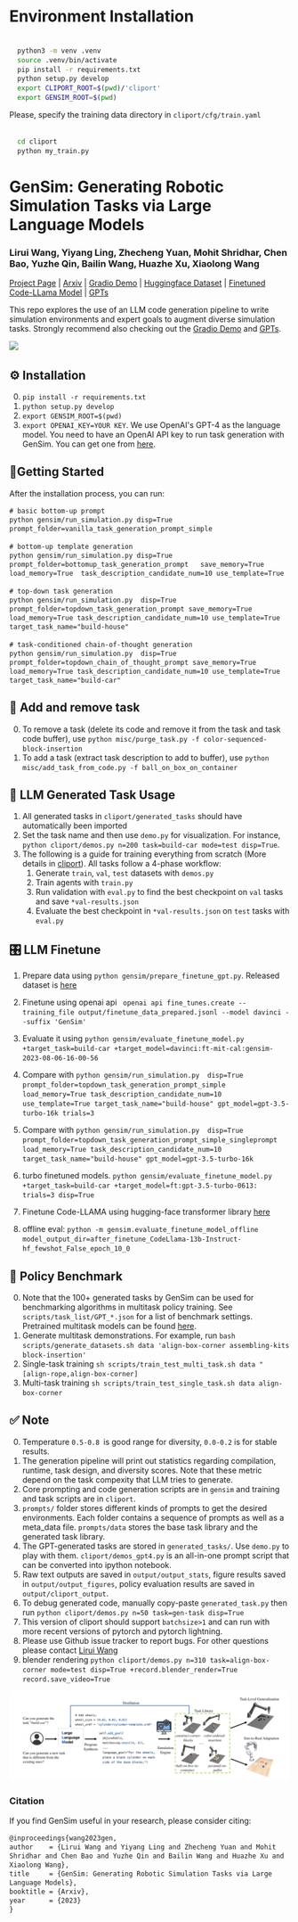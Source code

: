 # Environment Installation
```bash

  python3 -m venv .venv
  source .venv/bin/activate
  pip install -r requirements.txt
  python setup.py develop
  export CLIPORT_ROOT=$(pwd)/'cliport'
  export GENSIM_ROOT=$(pwd)

```
Please, specify the training data directory in ```cliport/cfg/train.yaml```
```bash

  cd cliport
  python my_train.py

```

# GenSim: Generating Robotic Simulation Tasks via Large Language Models

### Lirui Wang, Yiyang Ling, Zhecheng Yuan, Mohit Shridhar, Chen Bao, Yuzhe Qin, Bailin Wang, Huazhe Xu, Xiaolong Wang

[Project Page](https://liruiw.github.io/gensim) | [Arxiv](https://arxiv.org/abs/2310.01361) | [Gradio Demo](https://huggingface.co/spaces/Gen-Sim/Gen-Sim) | [Huggingface Dataset](https://huggingface.co/datasets/Gen-Sim/Gen-Sim) | [Finetuned Code-LLama Model](https://huggingface.co/Gen-Sim/Gen-Sim) | [GPTs](https://chat.openai.com/g/g-rqxeNpjxd-gensim)

This repo explores the use of an LLM code generation pipeline to write simulation environments and expert goals to augment diverse simulation tasks. Strongly recommend also checking out the [Gradio Demo](https://huggingface.co/spaces/Gen-Sim/Gen-Sim) and [GPTs](https://chat.openai.com/g/g-rqxeNpjxd-gensim).


![](media/gensim_teaser_v1.gif)

## ⚙️ Installation
0. ``pip install -r requirements.txt``
1. ``python setup.py develop``
2. ``export GENSIM_ROOT=$(pwd)``
3. ``export OPENAI_KEY=YOUR KEY``. We use OpenAI's GPT-4 as the language model. You need to have an OpenAI API key to run task generation with GenSim. You can get one from [here](https://platform.openai.com/account/api-keys).


## 🚶Getting Started
After the installation process, you can run: 
```
# basic bottom-up prompt
python gensim/run_simulation.py disp=True prompt_folder=vanilla_task_generation_prompt_simple 

# bottom-up template generation
python gensim/run_simulation.py disp=True prompt_folder=bottomup_task_generation_prompt   save_memory=True load_memory=True  task_description_candidate_num=10 use_template=True

# top-down task generation
python gensim/run_simulation.py  disp=True  prompt_folder=topdown_task_generation_prompt save_memory=True load_memory=True task_description_candidate_num=10 use_template=True target_task_name="build-house"

# task-conditioned chain-of-thought generation
python gensim/run_simulation.py  disp=True  prompt_folder=topdown_chain_of_thought_prompt save_memory=True load_memory=True task_description_candidate_num=10 use_template=True target_task_name="build-car"  
```

## 💾 Add and remove task
0. To remove a task (delete its code and remove it from the task and task code buffer), use ``python misc/purge_task.py -f color-sequenced-block-insertion``
1. To add a task (extract task description to add to buffer), use ``python misc/add_task_from_code.py -f ball_on_box_on_container``


## 🤖 LLM Generated Task Usage
1. All generated tasks in `cliport/generated_tasks` should have automatically been imported
2. Set the task name and then use `demo.py` for visualization. For instance, `python cliport/demos.py n=200 task=build-car mode=test disp=True`.
3.  The following is a guide for training everything from scratch (More details in [cliport](https://github.com/cliport/cliport)). All tasks follow a 4-phase workflow:
    1. Generate `train`, `val`, `test` datasets with `demos.py` 
    2. Train agents with `train.py` 
    3. Run validation with `eval.py` to find the best checkpoint on `val` tasks and save `*val-results.json`
    4. Evaluate the best checkpoint in `*val-results.json` on `test` tasks with `eval.py`


## 🎛️ LLM Finetune
1. Prepare data using `python gensim/prepare_finetune_gpt.py`. Released dataset is [here](https://huggingface.co/datasets/Gen-Sim/Gen-Sim)

2. Finetune using openai api ` openai api fine_tunes.create --training_file output/finetune_data_prepared.jsonl --model davinci --suffix 'GenSim'`

3. Evaluate it using `python gensim/evaluate_finetune_model.py  +target_task=build-car +target_model=davinci:ft-mit-cal:gensim-2023-08-06-16-00-56`

4. Compare with `python gensim/run_simulation.py  disp=True  prompt_folder=topdown_task_generation_prompt_simple load_memory=True task_description_candidate_num=10 use_template=True target_task_name="build-house" gpt_model=gpt-3.5-turbo-16k trials=3`

5. Compare with `python gensim/run_simulation.py  disp=True  prompt_folder=topdown_task_generation_prompt_simple_singleprompt load_memory=True task_description_candidate_num=10  target_task_name="build-house" gpt_model=gpt-3.5-turbo-16k` 

6. turbo finetuned models. `python gensim/evaluate_finetune_model.py  +target_task=build-car +target_model=ft:gpt-3.5-turbo-0613:  trials=3 disp=True  `

7. Finetune Code-LLAMA using hugging-face transformer library [here](https://github.com/liruiw/llama-recipes)

8. offline eval: `python -m gensim.evaluate_finetune_model_offline model_output_dir=after_finetune_CodeLlama-13b-Instruct-hf_fewshot_False_epoch_10_0`

## 🤖 Policy Benchmark
0. Note that the 100+ generated tasks by GenSim can be used for benchmarking algorithms in multitask policy training. See `scripts/task_list/GPT_*.json` for a list of benchmark settings. Pretrained multitask models can be found [here](https://drive.google.com/drive/folders/1RRSa4hXQKuN1ABuUVEdfV6urqZ99KZ57?usp=drive_link).
1. Generate multitask demonstrations. For example, run  `bash scripts/generate_datasets.sh data 'align-box-corner assembling-kits block-insertion' `
2. Single-task training  `sh scripts/train_test_multi_task.sh data "[align-rope,align-box-corner]`
3. Multi-task training   `sh scripts/train_test_single_task.sh data align-box-corner`


## ✅ Note
0. Temperature `0.5-0.8 `is good range for diversity, `0.0-0.2` is for stable results.
1. The generation pipeline will print out statistics regarding compilation, runtime, task design, and diversity scores. Note that these metric depend on the task compexity that LLM tries to generate.
2. Core prompting and code generation scripts are in `gensim` and training and task scripts are in `cliport`.
3. `prompts/` folder stores different kinds of prompts to get the desired environments. Each folder contains a sequence of prompts as well as a meta_data file. `prompts/data` stores the base task library and the generated task library.
4. The GPT-generated tasks are stored in `generated_tasks/`. Use `demo.py` to play with them.  `cliport/demos_gpt4.py` is an  all-in-one prompt script that can be converted into ipython notebook.
5. Raw text outputs are saved in `output/output_stats`, figure results saved in `output/output_figures`, policy evaluation results are saved in `output/cliport_output`.
6. To debug generated code, manually copy-paste ``generated_task.py`` then run 
``python cliport/demos.py n=50 task=gen-task disp=True``
7. This version of cliport should support `batchsize>1` and can run with more recent versions of pytorch and pytorch lightning.
8. Please use Github issue tracker to report bugs. For other questions please contact [Lirui Wang](wangliruisz@gmail.com)
9. blender rendering `python cliport/demos.py n=310 task=align-box-corner mode=test disp=True +record.blender_render=True record.save_video=True`

![](media/teaser_figure.png)

### Citation
If you find GenSim useful in your research, please consider citing:
```
@inproceedings{wang2023gen,
author    = {Lirui Wang and Yiyang Ling and Zhecheng Yuan and Mohit Shridhar and Chen Bao and Yuzhe Qin and Bailin Wang and Huazhe Xu and Xiaolong Wang},
title     = {GenSim: Generating Robotic Simulation Tasks via Large Language Models},
booktitle = {Arxiv},
year      = {2023}
}
```
